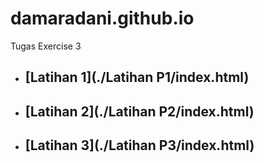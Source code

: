 # damaradani.github.io

Tugas Exercise 3

* ## [Latihan 1](./Latihan P1/index.html)

* ## [Latihan 2](./Latihan P2/index.html)

* ## [Latihan 3](./Latihan P3/index.html)
